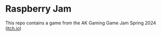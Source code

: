 # Raspberry Jam

This repo contains a game from the AK Gaming Game Jam Spring 2024 ([itch.io](https://itch.io/jam/ak-gaming-game-jam-1))

